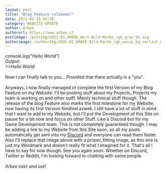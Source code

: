 ```yaml
---
layout: post
title: "Blog Feature released!"
date: 2021-03-10 02:30
category: WEBSITE UPDATE
author: Arbee
authorurl: https://www.arbee.cf
postimage: /postImg/2022-01_ARBEE_Wort-Bild-Marke_rgb_grau_01.svg
authorimage: /authorImg/2022-01_ARBEE_Bild-Marke_rgb_weiss_bg_verlauf_01.svg
---
```


*console.log("Hello World")*<br>
*Output:*<br>
*>>Hello World*<br/>
<br/>
Now I can finally  talk to you... Provided that there actually is a "you".<br>
<br>
Anyways, I now finally managed ot complete the first Version of my Blog Feature on my Website. I'll be posting stuff about my Projects, Projects my team is working on and other sutff. Mainly technical stuff though. The release of the blog Feature also marks the first milestone for my Website, now having its first Version finished aswell. I still have a lot of stuff in mind that I want to add to my Website, but I'll put the Development of this Site on pause for a bit now and focus on other Stuff. Like a Discord bot for my Game Development team. This is not completely guaranteed though. I may be adding a link to my Website from this Site soon, so all my posts automatically get sent into my [Discord](https://discord.gg/VfgHXtqSwz "Join my Discord Server with this link") and everyone can read them faster. Also I'll replace that image above with a proper, fitting image, as this one is just my Wordmark and doesn't really fit what I imagined for it. That's all I have to say for now though. See you again soon. Whether on Discord, Twitter or Reddit, I'm looking forward to chatting with some people.<br>
<br>
*Arbee over and out!*